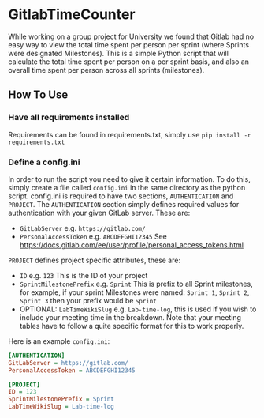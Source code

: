 # GitlabTimeCounter
While working on a group project for University we found that Gitlab had no easy way to view
the total time spent per person per sprint (where Sprints were designated Milestones). This is
a simple Python script that will calculate the total time spent per person on a per sprint basis,
and also an overall time spent per person across all sprints (milestones). 

## How To Use
### Have all requirements installed
Requirements can be found in requirements.txt, simply use `pip install -r requirements.txt`

### Define a config.ini
In order to run the script you need to give it certain information. To do this, simply create a
file called `config.ini` in the same directory as the python script. config.ini is required to
have two sections, `AUTHENTICATION` and `PROJECT`. The `AUTHENTICATION` section simply defines
required values for authentication with your given GitLab server. These are:
* `GitLabServer` e.g. `https://gitlab.com/` 
* `PersonalAccessToken` e.g. `ABCDEFGHI12345` See https://docs.gitlab.com/ee/user/profile/personal_access_tokens.html

`PROJECT` defines project specific attributes, these are:
* `ID` e.g. `123` This is the ID of your project
* `SprintMilestonePrefix` e.g. `Sprint` This is prefix to all Sprint milestones, for example, if your 
sprint Milestones were named: `Sprint 1`, `Sprint 2`, `Sprint 3` then your prefix would be `Sprint`
* OPTIONAL: `LabTimeWikiSlug` e.g. `Lab-time-log`, this is used if you wish to include your meeting time in the breakdown.
Note that your meeting tables have to follow a quite specific format for this to work properly. 

Here is an example `config.ini`:
```ini
[AUTHENTICATION]
GitLabServer = https://gitlab.com/
PersonalAccessToken = ABCDEFGHI12345

[PROJECT]
ID = 123
SprintMilestonePrefix = Sprint
LabTimeWikiSlug = Lab-time-log
```
